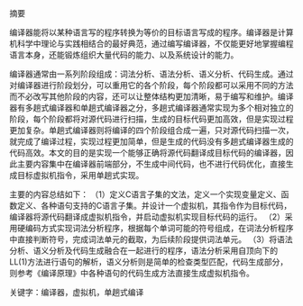 摘要

编译器能将以某种语言写的程序转换为等价的目标语言写成的程序。编译器是计算机科学中理论与实践相结合的最好典范，通过编写编译器，不仅能更好地掌握编程语言本身，还能锻炼组织大量代码的能力、以及系统设计的能力。

编译器通常由一系列阶段组成：词法分析、语法分析、语义分析、代码生成。通过对编译器进行阶段划分，可以重用它的各个阶段，每个阶段都可以采用不同的方法而不必改写其他阶段的内容，还可以让整体结构更加清晰，易于编写和维护。编译器有多趟式编译器和单趟式编译器之分，多趟式编译器通常实现为多个相对独立的阶段，每个阶段都将对源代码进行扫描，生成的目标代码更加高效，但是实现过程更加复杂。单趟式编译器则将编译的四个阶段组合成一遍，只对源代码扫描一次，就完成了编译过程，实现过程更加简单，但是生成的代码没有多趟式编译器生成的代码高效。本文的目的是实现一个能够正确将源代码翻译成目标代码的编译器，因此主要内容集中在编译器前端部分，不生成中间代码，也不进行代码优化，直接生成目标虚拟机指令，采用单趟式实现。

主要的内容总结如下：
（1）定义C语言子集的文法，定义一个实现变量定义、函数定义、各种语句支持的C语言子集。并设计一个虚拟机，其指令作为目标代码，编译器将源代码翻译成虚拟机指令，并启动虚拟机实现目标代码的运行。
（2）采用硬编码方式实现词法分析程序，根据每个单词可能的符号组成，在词法分析程序中直接判断符号，完成词法单元的截取，为后续阶段提供词法单元。
（3）将语法分析、语义分析及代码生成融合在一起进行的程序，语法分析采用自顶向下的LL(1)方法进行语句的解析，语义分析则是简单的检查类型匹配，代码生成部分，则参考《编译原理》中各种语句的代码生成方法直接生成虚拟机指令。

关键字：编译器，虚拟机，单趟式编译
